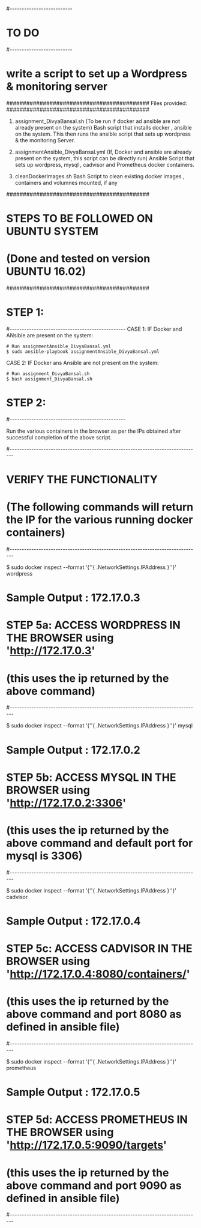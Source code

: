 #--------------------------
# TO DO
#--------------------------

# write a script to set up a Wordpress & monitoring server

###########################################
Files provided:
###########################################

1. assignment_DivyaBansal.sh (To be run if docker ad ansible are not already present on the system)
Bash script that installs docker , ansible on the system.
This then runs the ansible script that sets up wordpress & the monitoring Server.

2. assignmentAnsible_DivyaBansal.yml (If, Docker and ansible are already present on the system, this script can be directly run)
Ansible Script that sets up wordpress, mysql , cadvisor and Prometheus docker containers.

3. cleanDockerImages.sh
Bash Script to clean existing docker images , containers and volumnes mounted, if any


###########################################
# STEPS TO BE FOLLOWED ON UBUNTU SYSTEM
# (Done and tested on version UBUNTU 16.02)
###########################################

#		STEP 1:
#------------------------------------------------
CASE 1: IF Docker and ANsible are present on the system:
	
	# Run assignmentAnsible_DivyaBansal.yml
	$ sudo ansible-playbook assignmentAnsible_DivyaBansal.yml

CASE 2: IF Docker ans Ansible are not present on the system:

	# Run assignment_DivyaBansal.sh
	$ bash assignment_DivyaBansal.sh
 

#		STEP 2: 
#------------------------------------------------

Run the various containers in the browser as per the IPs obtained after successful
completion of the above script.

#-------------------------------------------------------------------------------
# VERIFY THE FUNCTIONALITY
# (The following commands will return the IP for the various running docker containers)
#-------------------------------------------------------------------------------

$ sudo docker inspect --format '{''{ .NetworkSettings.IPAddress }''}' wordpress
# Sample Output : 172.17.0.3
# STEP 5a: ACCESS WORDPRESS IN THE BROWSER using 'http://172.17.0.3' 
# (this uses the ip returned by the above command)
#-------------------------------------------------------------------------------

$ sudo docker inspect --format '{''{ .NetworkSettings.IPAddress }''}' mysql
# Sample Output : 172.17.0.2
# STEP 5b: ACCESS MYSQL IN THE BROWSER using 'http://172.17.0.2:3306' 
# (this uses the ip returned by the above command and default port for mysql is 3306)
#-------------------------------------------------------------------------------

$ sudo docker inspect --format '{''{ .NetworkSettings.IPAddress }''}' cadvisor
# Sample Output : 172.17.0.4
# STEP 5c: ACCESS CADVISOR IN THE BROWSER using 'http://172.17.0.4:8080/containers/' 
# (this uses the ip returned by the above command and port 8080 as defined in ansible file)
#-------------------------------------------------------------------------------

$ sudo docker inspect --format '{''{ .NetworkSettings.IPAddress }''}' prometheus
# Sample Output : 172.17.0.5
# STEP 5d: ACCESS PROMETHEUS IN THE BROWSER using 'http://172.17.0.5:9090/targets' 
# (this uses the ip returned by the above command and port 9090 as defined in ansible file)
#-------------------------------------------------------------------------------

